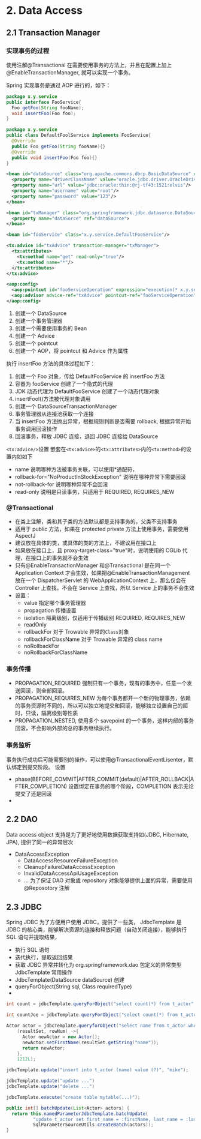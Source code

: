 # 2. Data Access

## 2.1 Transaction Manager

### 实现事务的过程

使用注解@Transactional 在需要使用事务的方法上，并且在配置上加上@EnableTransactionManager, 就可以实现一个事务。

Spring 实现事务是通过 AOP 进行的，如下：

```java
package x.y.service
public interface FooService{
  Foo getFoo(String fooName);
  void insertFoo(Foo foo);
}
```

```java
package x.y.service
public class DefaultFoolService implements FooService{
  @Override
  public Foo getFoo(String fooName){}
  @Override
  public void insertFoo(Foo foo){}
}
```

```xml
<bean id="dataSource" class="org.apache.commons.dbcp.BasicDataSource" destory-method="close">
  <property name="driverClassName" value="oracle.jdbc.driver.OracleDriver"/>
  <property name="url" value="jdbc:oracle:thin:@rj-tf43:1521:elvis"/>
  <property name="username" value="root"/>
  <property name="password" value="123"/>
</bean>

<bean id="txManager" class="org.springframework.jdbc.datasorce.DataSourceTransactionManger">
  <property name="dataSorce" ref="dataSource">
</bean>

<bean id="fooService" class="x.y.service.DefaultFooService"/>

<tx:advice id="txAdvice" transaction-manager="txManager">
  <tx:attributes>
    <tx:method name="get" read-only="true"/>
    <tx:method name="*"/>
  </tx:attributes>
</tx:advice>

<aop:config>
  <aop:pointcut id="fooServiceOperation" expression="execution(* x.y.service.FooService.*(..))"/>
  <aop:advisor advice-ref="txAdvice" pointcut-ref="fooServiceOperation"/>
</aop:config>

```

1. 创建一个 DataSource
2. 创建一个事务管理器
3. 创建一个需要使用事务的 Bean
4. 创建一个 Advice
5. 创建一个 pointcut
6. 创建一个 AOP，将 pointcut 和 Advice 作为属性

执行 insertFoo 方法的具体过程如下：

1. 创建一个 Foo 对象，传给 DefaultFooService 的 insertFoo 方法
2. 容器为 fooService 创建了一个隐式的代理
3. JDK 动态代理为 DefaultFooService 创建了一个动态代理对象
4. insertFool()方法被代理对象调用
5. 创建一个 DataSourceTransactionManager
6. 事务管理器从连接池获取一个连接
7. 当 insertFoo 方法抛出异常，根据规则判断是否需要 rollback, 根据异常开始事务调用回滚操作
8. 回滚事务，释放 JDBC 连接，退回 JDBC 连接给 DataSource

`<tx:advice/>`设置
嵌套在`<tx:advice>`的`<tx:attributes>`内的`<tx:method>`的设置内如如下

- name 说明哪种方法被事务关联，可以使用\*通配符，
- rollback-for="NoProductInStockException" 说明在哪种异常下需要回滚
- not-rollback-for 说明哪种异常不会回滚
- read-only 说明是只读事务，只适用于 REQUIRED, REQUIRES_NEW

### @Transactional

- 在类上注解，类和其子类的方法默认都是支持事务的，父类不支持事务
- 适用于 public 方法，如果在 protected private 方法上使用事务，需要使用 AspectJ
- 建议放在具体的类，或具体的类的方法上，不建议用在接口上
- 如果放在接口上，且 proxy-target-class="true"时，说明使用的 CGLib 代理，在接口上的事务就不会生效
- 只有@EnableTransactionManager 和@Transactional 是在同一个 Application Context 才会生效，如果把@EnableTransactionManagement 放在一个 DispatcherServlet 的 WebApplicationContext 上，那么仅会在 Controller 上查找，不会在 Service 上查找，所以 Service 上的事务不会生效
- 设置：
  - value 指定哪个事务管理器
  - propagation 传播设置
  - isolation 隔离级别，仅适用于传播级别 REQUIRED, REQUIRES_NEW
  - readOnly
  - rollbackFor 对于 Trowable 异常的`Class`对象
  - rollbackForClassName 对于 Trowable 异常的 class name
  - noRollbackFor
  - noRollbackForClassName

### 事务传播

- PROPAGATION_REQUIRED 强制只有一个事务，现有的事务中，任意一个发送回滚，则全部回滚。
- PROPAGATION_REQUIRES_NEW 为每个事务都开一个新的物理事务，依赖的事务资源时不同的，所以可以独立地提交和回滚，能够独立设置自己的超时，只读，隔离级别等性质
- PROPAGATION_NESTED, 使用多个 savepoint 的一个事务，这样内部的事务回滚，不会影响外部的总的事务继续执行。

### 事务监听

事务执行成功后可能需要别的操作，可以使用@TransactionalEventLisenter，默认绑定到提交阶段。
设置

- phase(BEFORE_COMMIT|AFTER_COMMIT(default)|AFTER_ROLLBACK|AFTER_COMPLETION) 设置绑定在事务的哪个阶段，COMPLETION 表示无论提交了还是回滚
-

## 2.2 DAO

Data access object 支持是为了更好地使用数据获取支持如(JDBC, Hibernate, JPA), 提供了同一的异常层次

- DataAccessException
  - DataAccessResourceFailureException
  - CleanupFailureDataAccessException
  - InvalidDataAccessApiUsageException
  - ...
    为了保证 DAO 对象或 repository 对象能够提供上面的异常，需要使用@Reposotory 注解

## 2.3 JDBC

Spring JDBC 为了方便用户使用 JDBC，提供了一些类，
JdbcTemplate 是 JDBC 的核心类，能够解决资源的连接和释放问题（自动关闭连接），能够执行 SQL 语句并提取结果，

- 执行 SQL 语句
- 迭代执行，提取返回结果
- 获取 JDBC 异常并转化为 org.springframework.dao 包定义的异常类型
  JdbcTemplate 常用操作
- JdbcTemplate(DataSource dataSource) 创建
- queryForObject(String sql, Class<T> requiredType)
-

```java
int count = jdbcTemplate.queryForObject("select count(*) from t_actor", Integer.class);

int countJoe = jdbcTemplate.queryForObject("select count(*) from t_actor where name= ?", Integer.class, "Joe");

Actor actor = jdbcTemplate.queryforObject("select name from t_actor where id=?",
    (resultSet, rowNum) ->{
      Actor newActor = new Actor();
      newActor.setFirstName(resultSet.getString("name"));
      return newActor;
    },
    1212L);

jdbcTemplate.update("insert into t_actor (name) value (?)", "mike");

jdbcTemplate.update("update ...")
jdbcTemplate.update("delete ...")

jdbcTemplate.execute("create table mytable(...)");

public int[] batchUpdate(List<Actor> actors) {
  return this.namedParameterJdbcTemplate.batchUpdate(
          "update t_actor set first_name = :firstName, last_name = :lastName where id = :id",
          SqlParameterSourceUtils.createBatch(actors));
}
```
